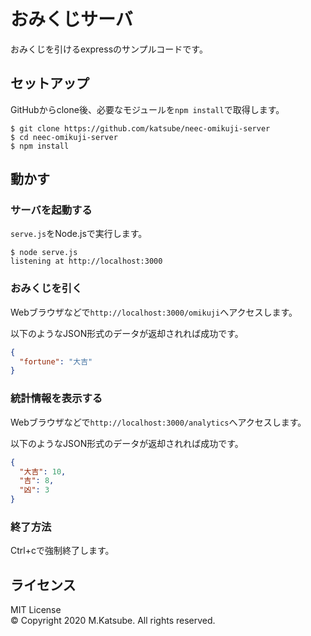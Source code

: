# おみくじサーバ
おみくじを引けるexpressのサンプルコードです。

## セットアップ
GitHubからclone後、必要なモジュールを`npm install`で取得します。

```shellsession
$ git clone https://github.com/katsube/neec-omikuji-server
$ cd neec-omikuji-server
$ npm install
```

## 動かす
### サーバを起動する
`serve.js`をNode.jsで実行します。
```shellsession
$ node serve.js
listening at http://localhost:3000
```

### おみくじを引く
Webブラウザなどで`http://localhost:3000/omikuji`へアクセスします。

以下のようなJSON形式のデータが返却されれば成功です。
```json
{
  "fortune": "大吉"
}
```

### 統計情報を表示する
Webブラウザなどで`http://localhost:3000/analytics`へアクセスします。

以下のようなJSON形式のデータが返却されれば成功です。
```json
{
  "大吉": 10,
  "吉": 8,
  "凶": 3
}
```

### 終了方法
Ctrl+cで強制終了します。

## ライセンス
MIT License  
© Copyright 2020 M.Katsube. All rights reserved.
